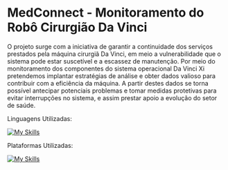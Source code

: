 # MedConnect - Monitoramento do Robô Cirurgião Da Vinci

  O projeto surge com a iniciativa de garantir a continuidade dos serviços prestados pela máquina cirurgiã Da Vinci, em meio a vulnerabilidade que o sistema pode estar suscetível e a escassez de manutenção. Por meio do monitoramento dos componentes do sistema operacional Da Vinci Xi pretendemos implantar estratégias de análise e obter dados valioso para contribuir com a eficiência da máquina. A partir destes dados se torna possível antecipar potenciais problemas e tomar medidas protetivas para evitar interrupções no sistema, e assim prestar apoio a evolução do setor de saúde. 

Linguagens Utilizadas:

[![My Skills](https://skills.thijs.gg/icons?i=js,html,css,js,kotlin,nodejs,py,mysql)](https://skills.thijs.gg)

Plataformas Utilizadas:

[![My Skills](https://skills.thijs.gg/icons?i=figma,git)](https://skills.thijs.gg)

